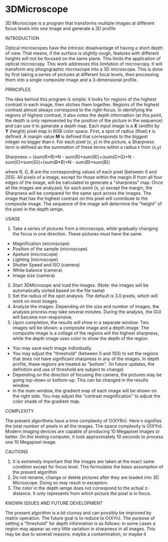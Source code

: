 # 3DMicroscope
3D Microscope is a program that transforms multiple images at different focus levels into one image and generate a 3D profile

INTRODUCTION

Optical microscopes have the intrinsic disadvantage of having a short depth of view. That means, if the surface is slightly rough, features with different heights will not be focused on the same plane. This limits the application of optical microscopy.
This work addresses this limitation of microscopy. It will transform any phogographic microscope into a 3D microscope. This is done by first taking a series of pictures at different focal levels, then processing them into a single composite image and a 3-dimensional profile.

PRINCIPLES

The idea behind this program is simple: it looks for regions of the highest contrast in each image, then stiches them together. Regions of the highest contrast almost always correspond to the right-focus. In identifying the regions of highest contrast, it also notes the depth information (at this point, the depth is only represented by the position of the picture in the sequence) and can use it to generate a depth map.
Each input image is a <b>X</b> (width) by <b>Y</b> (height) pixel map in RGB color space. First, a spot of radius (float) <b>r</b> is defined. A margin value <b>M</b> is defined that corresponds to the biggest integer no bigger than <b>r</b>. For each pixel (x, y) in the picture, a Sharpness term is defined as the summation of these terms within a radius <b>r</b> from (x,y)
<p>Sharpness = (sum(R*R)*N - sum(R)*sum(R))+(sum(G*G)*N - sum(G)*sum(G))+(sum(B*B)*N - sum(B)*sum(B))</p>
where R, G, B are the corresponding values of each pixel (between 0 and 255).
All pixels of a image, except for those within the margin R from all four edges of the image, will be calculated to generate a "sharpness" map. Once all the images are analyzed, for each point (x, y) except the margin, the Sharpness will be compared for the same spot across the images. The image that has the highest contrast on this pixel will contribute to the composite image. The sequence of the image will determine the "height" of the pixel in the depth iamge.

USAGE

1. Take a series of pictures from a microscope, while gradually changing the focus in one direction. These pictures must have the same
  * Magnification (microscope)
  * Position of the sample (microscope)
  * Apeture (microscope)
  * Lighting (microscope)
  * Shutter Speed and ISO (camera)
  * White balance (camera)
  * Image size (camera)
2. Start 3DMicrosope and load the images. (Note: the images will be automatically sorted based on the file name)
3. Set the radius of the spot analysis. The default is 3.0 pixels, which will work on most images
4. Analyze the images. Depending on the size and number of images, the analysis process may take several minutes. During the analysis, the GUI will become non-responsive.
5. Upon completion, the results will show in a separate window. Two images will be shown: a composite image and a depth image. The composite image is a collage of the regions will the highest sharpness, while the depth image uses color to show the depth of the region.
  * You may save each image individually.
  * You may adjust the "threshold" (between 0 and 100) to set the regions that does not have significant sharpness in any of the images. In depth profile, these regions are treated as "bottom". (In future updates, the definition and use of threshold are subject to change)
  * Depending on the direction of focusing the camera, the pictures may be going top-down or bottom-up. This can be changed in the results window.
  * In the main window, the gradient map of each image will be shown on the right side. You may adjust the "contrast magnification" to adjust the color shade of the gradient map.

COMPLEXITY

The present algorithms have a time complexity of O(XYRn). Here n signifies the total number of pixels in all the images. The space complexity is O(XYn).
Modern imaging devices are capable of producing 10 Megapixel images or better. On the testing computer, it took approximately 10 seconds to process one 10 Megapixel image.

CAUTIONS

1. It is extremely important that the images are taken at the exact same condition except for focus level. This formulates the basic assumption of the present algorithm
2. Do not rename, change or delete pictures after they are loaded into 3D Microscope. Doing so may result in exception. 
3. The color in the depth iamge does not correspond to the actual z-distance. It only represents from which picture the pixel is in focus.

KNOWN ISSUES AND FUTURE DEVELOPMENT

The present algorithm is a bit clumsy and can possibly be improved by matrix operation. The future goal is to reduce to O(XYn).
The purpose of setting a "threshold" for depth information is as follows: in some cases a region may appear as very little variation in sharpness in all images. This may be due to severall reasons: maybe a contamination, or maybe it
